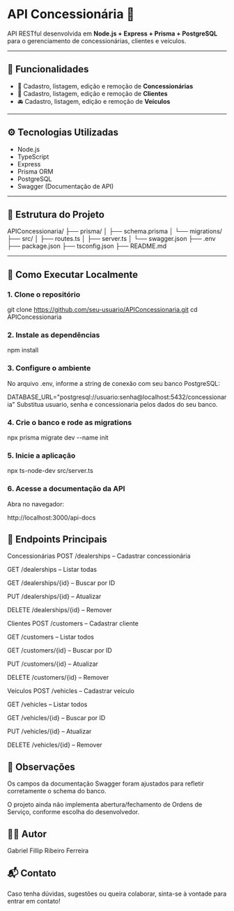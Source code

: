 # API Concessionária 🚗

API RESTful desenvolvida em **Node.js + Express + Prisma + PostgreSQL** para o gerenciamento de concessionárias, clientes e veículos.

---

## 📌 Funcionalidades

- 📍 Cadastro, listagem, edição e remoção de **Concessionárias**
- 👤 Cadastro, listagem, edição e remoção de **Clientes**
- 🚘 Cadastro, listagem, edição e remoção de **Veículos**

---

## ⚙️ Tecnologias Utilizadas

- Node.js
- TypeScript
- Express
- Prisma ORM
- PostgreSQL
- Swagger (Documentação de API)

---

## 📁 Estrutura do Projeto

APIConcessionaria/
├── prisma/
│ ├── schema.prisma
│ └── migrations/
├── src/
│ ├── routes.ts
│ ├── server.ts
│ └── swagger.json
├── .env
├── package.json
├── tsconfig.json
├── README.md


---

## 🧪 Como Executar Localmente

### 1. Clone o repositório


git clone https://github.com/seu-usuario/APIConcessionaria.git
cd APIConcessionaria

### 2. Instale as dependências

npm install

### 3. Configure o ambiente

No arquivo .env, informe a string de conexão com seu banco PostgreSQL:

DATABASE_URL="postgresql://usuario:senha@localhost:5432/concessionaria"
Substitua usuario, senha e concessionaria pelos dados do seu banco.

### 4. Crie o banco e rode as migrations

npx prisma migrate dev --name init

### 5. Inicie a aplicação

npx ts-node-dev src/server.ts

### 6. Acesse a documentação da API
Abra no navegador:

http://localhost:3000/api-docs

## 🔄 Endpoints Principais

Concessionárias
POST /dealerships – Cadastrar concessionária

GET /dealerships – Listar todas

GET /dealerships/{id} – Buscar por ID

PUT /dealerships/{id} – Atualizar

DELETE /dealerships/{id} – Remover

Clientes
POST /customers – Cadastrar cliente

GET /customers – Listar todos

GET /customers/{id} – Buscar por ID

PUT /customers/{id} – Atualizar

DELETE /customers/{id} – Remover

Veículos
POST /vehicles – Cadastrar veículo

GET /vehicles – Listar todos

GET /vehicles/{id} – Buscar por ID

PUT /vehicles/{id} – Atualizar

DELETE /vehicles/{id} – Remover

## 📄 Observações
Os campos da documentação Swagger foram ajustados para refletir corretamente o schema do banco.

O projeto ainda não implementa abertura/fechamento de Ordens de Serviço, conforme escolha do desenvolvedor.

## 👨‍💻 Autor
Gabriel Fillip Ribeiro Ferreira

## 📬 Contato
Caso tenha dúvidas, sugestões ou queira colaborar, sinta-se à vontade para entrar em contato!
